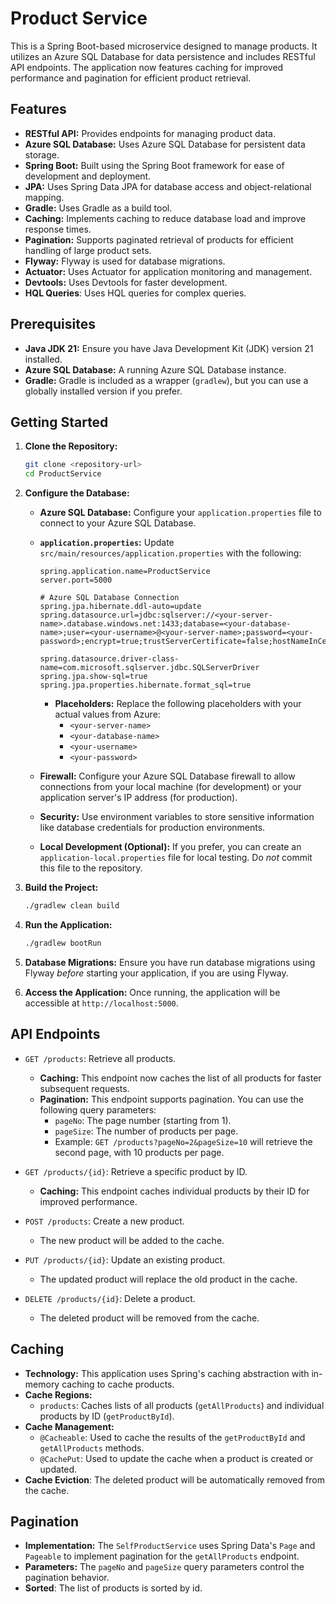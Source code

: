 # Product Service

This is a Spring Boot-based microservice designed to manage products. It utilizes an Azure SQL Database for data persistence and includes RESTful API endpoints. The application now features caching for improved performance and pagination for efficient product retrieval.

## Features

*   **RESTful API:** Provides endpoints for managing product data.
*   **Azure SQL Database:** Uses Azure SQL Database for persistent data storage.
*   **Spring Boot:** Built using the Spring Boot framework for ease of development and deployment.
*   **JPA:** Uses Spring Data JPA for database access and object-relational mapping.
*   **Gradle:** Uses Gradle as a build tool.
*   **Caching:** Implements caching to reduce database load and improve response times.
*   **Pagination:** Supports paginated retrieval of products for efficient handling of large product sets.
*   **Flyway:** Flyway is used for database migrations.
*   **Actuator:** Uses Actuator for application monitoring and management.
*   **Devtools:** Uses Devtools for faster development.
* **HQL Queries**: Uses HQL queries for complex queries.

## Prerequisites

*   **Java JDK 21:** Ensure you have Java Development Kit (JDK) version 21 installed.
*   **Azure SQL Database:** A running Azure SQL Database instance.
*   **Gradle:** Gradle is included as a wrapper (`gradlew`), but you can use a globally installed version if you prefer.

## Getting Started

1.  **Clone the Repository:**

    ```bash
    git clone <repository-url>
    cd ProductService
    ```

2.  **Configure the Database:**

    *   **Azure SQL Database:** Configure your `application.properties` file to connect to your Azure SQL Database.
    *   **`application.properties`:** Update `src/main/resources/application.properties` with the following:

        ```properties
        spring.application.name=ProductService
        server.port=5000

        # Azure SQL Database Connection
        spring.jpa.hibernate.ddl-auto=update
        spring.datasource.url=jdbc:sqlserver://<your-server-name>.database.windows.net:1433;database=<your-database-name>;user=<your-username>@<your-server-name>;password=<your-password>;encrypt=true;trustServerCertificate=false;hostNameInCertificate=*.database.windows.net;loginTimeout=30;

        spring.datasource.driver-class-name=com.microsoft.sqlserver.jdbc.SQLServerDriver
        spring.jpa.show-sql=true
        spring.jpa.properties.hibernate.format_sql=true
        ```

        *   **Placeholders:** Replace the following placeholders with your actual values from Azure:
            *   `<your-server-name>`
            *   `<your-database-name>`
            *   `<your-username>`
            *   `<your-password>`
    *   **Firewall:** Configure your Azure SQL Database firewall to allow connections from your local machine (for development) or your application server's IP address (for production).
    *   **Security:** Use environment variables to store sensitive information like database credentials for production environments.
    *   **Local Development (Optional):** If you prefer, you can create an `application-local.properties` file for local testing. Do *not* commit this file to the repository.


3.  **Build the Project:**

    ```bash
    ./gradlew clean build
    ```

4.  **Run the Application:**

    ```bash
    ./gradlew bootRun
    ```

5.  **Database Migrations:** Ensure you have run database migrations using Flyway *before* starting your application, if you are using Flyway.

6.  **Access the Application:** Once running, the application will be accessible at `http://localhost:5000`.

## API Endpoints

*   `GET /products`: Retrieve all products.
    *   **Caching:** This endpoint now caches the list of all products for faster subsequent requests.
    *   **Pagination:** This endpoint supports pagination. You can use the following query parameters:
        *   `pageNo`: The page number (starting from 1).
        *   `pageSize`: The number of products per page.
        * Example: `GET /products?pageNo=2&pageSize=10` will retrieve the second page, with 10 products per page.

*   `GET /products/{id}`: Retrieve a specific product by ID.
    *   **Caching:** This endpoint caches individual products by their ID for improved performance.
*   `POST /products`: Create a new product.
    * The new product will be added to the cache.
*   `PUT /products/{id}`: Update an existing product.
    * The updated product will replace the old product in the cache.
*   `DELETE /products/{id}`: Delete a product.
    * The deleted product will be removed from the cache.

## Caching

*   **Technology:** This application uses Spring's caching abstraction with in-memory caching to cache products.
*   **Cache Regions:**
    *   `products`: Caches lists of all products (`getAllProducts`) and individual products by ID (`getProductById`).
*   **Cache Management:**
    *   `@Cacheable`: Used to cache the results of the `getProductById` and `getAllProducts` methods.
    *   `@CachePut`: Used to update the cache when a product is created or updated.
* **Cache Eviction**: The deleted product will be automatically removed from the cache.

## Pagination

*   **Implementation:** The `SelfProductService` uses Spring Data's `Page` and `Pageable` to implement pagination for the `getAllProducts` endpoint.
*   **Parameters:** The `pageNo` and `pageSize` query parameters control the pagination behavior.
* **Sorted**: The list of products is sorted by id.
